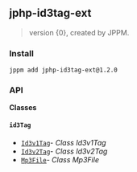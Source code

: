 ## jphp-id3tag-ext
> version {0}, created by JPPM.


### Install
```
jppm add jphp-id3tag-ext@1.2.0
```

### API
**Classes**

#### `id3Tag`

- [`Id3v1Tag`](classes/id3Tag/Id3v1Tag.md)- _Class Id3v1Tag_
- [`Id3v2Tag`](classes/id3Tag/Id3v2Tag.md)- _Class Id3v2Tag_
- [`Mp3File`](classes/id3Tag/Mp3File.md)- _Class Mp3File_